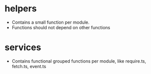 

# helpers
- Contains a small function per module.
- Functions should not depend on other functions

# services
- Contains functional grouped functions per module, like require.ts, fetch.ts, event.ts